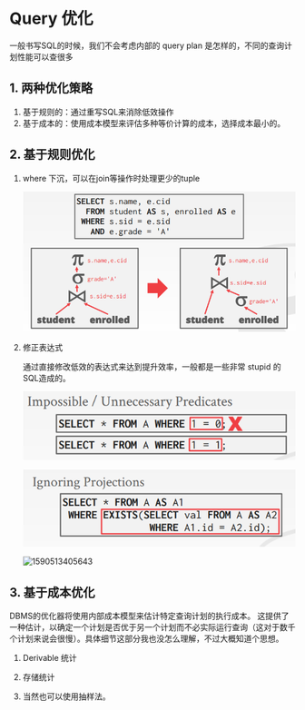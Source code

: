 # Query 优化

一般书写SQL的时候，我们不会考虑内部的 query plan 是怎样的，不同的查询计划性能可以查很多

## 1. 两种优化策略

1. 基于规则的：通过重写SQL来消除低效操作
2. 基于成本的：使用成本模型来评估多种等价计算的成本，选择成本最小的。

## 2. 基于规则优化

1. where 下沉，可以在join等操作时处理更少的tuple

   ![1590513213946](https://raw.githubusercontent.com/Yang6149/typora-image/master/demo/202005/27/011335-56856.png)

2. 修正表达式

   通过直接修改低效的表达式来达到提升效率，一般都是一些非常 stupid 的SQL造成的。

   ![1590513297461](https://raw.githubusercontent.com/Yang6149/typora-image/master/demo/202005/27/011557-538828.png)

   ![1590513362412](https://raw.githubusercontent.com/Yang6149/typora-image/master/demo/202005/27/011604-787658.png)

   ![1590513405643](C:\Users\hasaki\AppData\Roaming\Typora\typora-user-images\1590513405643.png)

## 3. 基于成本优化

DBMS的优化器将使用内部成本模型来估计特定查询计划的执行成本。 这提供了一种估计，以确定一个计划是否优于另一个计划而不必实际运行查询（这对于数千个计划来说会很慢）。具体细节这部分我也没怎么理解，不过大概知道个思想。

1. Derivable 统计

2. 存储统计

3. 当然也可以使用抽样法。